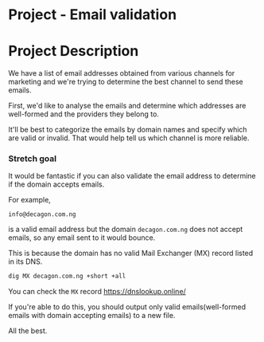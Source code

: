 # Project - Email validation

# Project Description

We have a list of email addresses obtained from various channels for marketing and we're trying to determine the best channel to send these emails.

First, we'd like to analyse the emails and determine which addresses are well-formed and the providers they belong to.

It'll be best to categorize the emails by domain names and specify which are valid or invalid. That would help tell us which channel is more reliable.

### Stretch goal

It would be fantastic if you can also validate the email address to determine if the domain accepts emails.

For example,

```
info@decagon.com.ng
```

is a valid email address but the domain `decagon.com.ng` does not accept emails, so any email sent to it would bounce.

This is because the domain has no valid Mail Exchanger (MX) record listed in its DNS.

```bash
dig MX decagon.com.ng +short +all
```

You can check the `MX` record https://dnslookup.online/

If you're able to do this, you should output only valid emails(well-formed emails with domain accepting emails) to a new file.

All the best.
